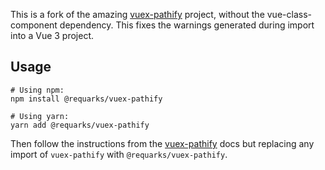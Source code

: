 
This is a fork of the amazing [vuex-pathify](https://davestewart.github.io/vuex-pathify) project, without the vue-class-component dependency. This fixes the warnings generated during import into a Vue 3 project.

## Usage

```
# Using npm:
npm install @requarks/vuex-pathify

# Using yarn:
yarn add @requarks/vuex-pathify
```

Then follow the instructions from the [vuex-pathify](https://davestewart.github.io/vuex-pathify) docs but replacing any import of `vuex-pathify` with `@requarks/vuex-pathify`.